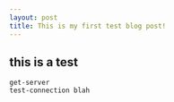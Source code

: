 ```yaml
---
layout: post
title: This is my first test blog post!
---
```


## this is a test

```alias
get-server
test-connection blah
```
